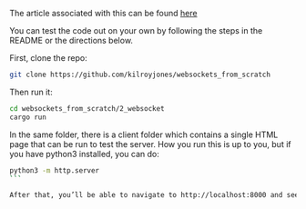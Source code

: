 The article associated with this can be found [here](https://www.thespatula.io/rust/rust_websocket/)

You can test the code out on your own by following the steps in the README or the directions below.

First, clone the repo:

```bash
git clone https://github.com/kilroyjones/websockets_from_scratch
```

Then run it:

```bash
cd websockets_from_scratch/2_websocket
cargo run
```

In the same folder, there is a client folder which contains a single HTML page that can be run to test the server. How you run this is up to you, but if you have python3 installed, you can do:

````bash
python3 -m http.server
```

After that, you’ll be able to navigate to http://localhost:8000 and see that everything is working.
````
